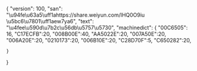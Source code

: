 {
    "version": 100,
    "san": "\u94fe\u63a5\uff1ahttps://share.weiyun.com/lHQ0O9iu \u5bc6\u7801\uff1aew7ya6",
    "text": "\u4fee\u590d\u7b2c\u56db\u5757\u5730",
    "machinedict": {
        "00C6505": 16,
        "C17ECFB":20,
        "008B00E":40,
        "AA5022E":20,
        "007A50E":20,
        "006A20E":20,
        "0210173":20,
        "006B10E":20,
        "C28D70F":5,
        "C650282":20,

    }
}
